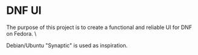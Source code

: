 # DNF UI

The purpose of this project is to create a functional and reliable UI for DNF
on Fedora. \

Debian/Ubuntu "Synaptic" is used as inspiration.
